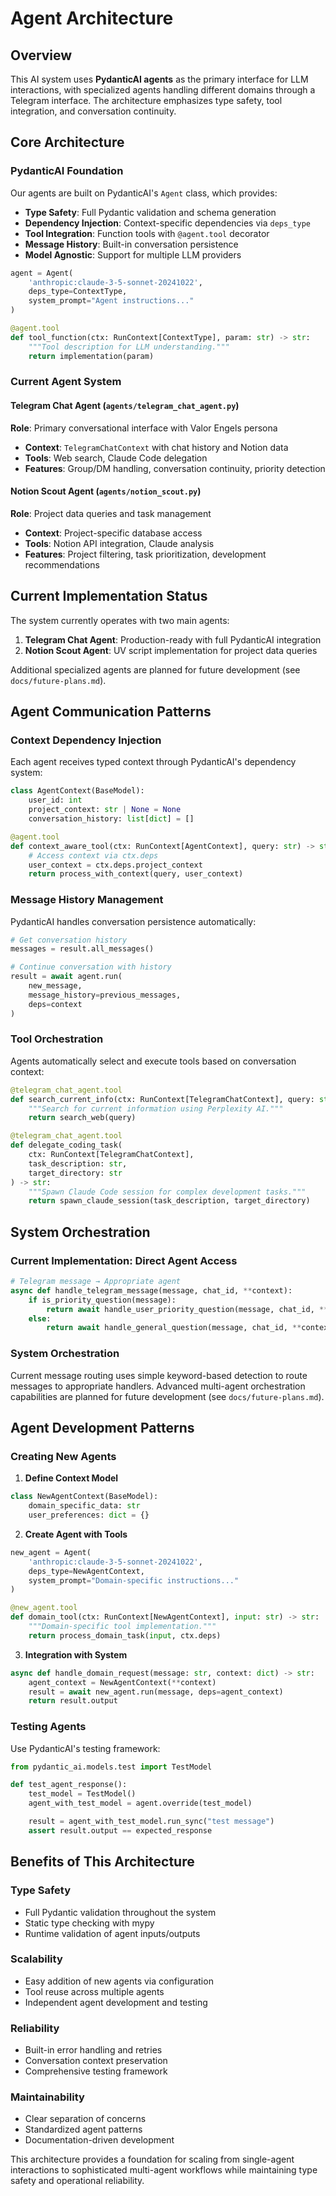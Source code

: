 # Agent Architecture

## Overview

This AI system uses **PydanticAI agents** as the primary interface for LLM interactions, with specialized agents handling different domains through a Telegram interface. The architecture emphasizes type safety, tool integration, and conversation continuity.

## Core Architecture

### PydanticAI Foundation

Our agents are built on PydanticAI's `Agent` class, which provides:
- **Type Safety**: Full Pydantic validation and schema generation
- **Dependency Injection**: Context-specific dependencies via `deps_type`
- **Tool Integration**: Function tools with `@agent.tool` decorator
- **Message History**: Built-in conversation persistence
- **Model Agnostic**: Support for multiple LLM providers

```python
agent = Agent(
    'anthropic:claude-3-5-sonnet-20241022',
    deps_type=ContextType,
    system_prompt="Agent instructions..."
)

@agent.tool
def tool_function(ctx: RunContext[ContextType], param: str) -> str:
    """Tool description for LLM understanding."""
    return implementation(param)
```

### Current Agent System

#### Telegram Chat Agent (`agents/telegram_chat_agent.py`)
**Role**: Primary conversational interface with Valor Engels persona
- **Context**: `TelegramChatContext` with chat history and Notion data
- **Tools**: Web search, Claude Code delegation
- **Features**: Group/DM handling, conversation continuity, priority detection

#### Notion Scout Agent (`agents/notion_scout.py`)
**Role**: Project data queries and task management
- **Context**: Project-specific database access
- **Tools**: Notion API integration, Claude analysis
- **Features**: Project filtering, task prioritization, development recommendations

## Current Implementation Status

The system currently operates with two main agents:
1. **Telegram Chat Agent**: Production-ready with full PydanticAI integration
2. **Notion Scout Agent**: UV script implementation for project data queries

Additional specialized agents are planned for future development (see `docs/future-plans.md`).

## Agent Communication Patterns

### Context Dependency Injection

Each agent receives typed context through PydanticAI's dependency system:

```python
class AgentContext(BaseModel):
    user_id: int
    project_context: str | None = None
    conversation_history: list[dict] = []

@agent.tool
def context_aware_tool(ctx: RunContext[AgentContext], query: str) -> str:
    # Access context via ctx.deps
    user_context = ctx.deps.project_context
    return process_with_context(query, user_context)
```

### Message History Management

PydanticAI handles conversation persistence automatically:

```python
# Get conversation history
messages = result.all_messages()

# Continue conversation with history
result = await agent.run(
    new_message,
    message_history=previous_messages,
    deps=context
)
```

### Tool Orchestration

Agents automatically select and execute tools based on conversation context:

```python
@telegram_chat_agent.tool
def search_current_info(ctx: RunContext[TelegramChatContext], query: str) -> str:
    """Search for current information using Perplexity AI."""
    return search_web(query)

@telegram_chat_agent.tool
def delegate_coding_task(
    ctx: RunContext[TelegramChatContext],
    task_description: str,
    target_directory: str
) -> str:
    """Spawn Claude Code session for complex development tasks."""
    return spawn_claude_session(task_description, target_directory)
```

## System Orchestration

### Current Implementation: Direct Agent Access

```python
# Telegram message → Appropriate agent
async def handle_telegram_message(message, chat_id, **context):
    if is_priority_question(message):
        return await handle_user_priority_question(message, chat_id, **context)
    else:
        return await handle_general_question(message, chat_id, **context)
```

### System Orchestration

Current message routing uses simple keyword-based detection to route messages to appropriate handlers. Advanced multi-agent orchestration capabilities are planned for future development (see `docs/future-plans.md`).

## Agent Development Patterns

### Creating New Agents

1. **Define Context Model**
```python
class NewAgentContext(BaseModel):
    domain_specific_data: str
    user_preferences: dict = {}
```

2. **Create Agent with Tools**
```python
new_agent = Agent(
    'anthropic:claude-3-5-sonnet-20241022',
    deps_type=NewAgentContext,
    system_prompt="Domain-specific instructions..."
)

@new_agent.tool
def domain_tool(ctx: RunContext[NewAgentContext], input: str) -> str:
    """Domain-specific tool implementation."""
    return process_domain_task(input, ctx.deps)
```

3. **Integration with System**
```python
async def handle_domain_request(message: str, context: dict) -> str:
    agent_context = NewAgentContext(**context)
    result = await new_agent.run(message, deps=agent_context)
    return result.output
```

### Testing Agents

Use PydanticAI's testing framework:

```python
from pydantic_ai.models.test import TestModel

def test_agent_response():
    test_model = TestModel()
    agent_with_test_model = agent.override(test_model)

    result = agent_with_test_model.run_sync("test message")
    assert result.output == expected_response
```

## Benefits of This Architecture

### Type Safety
- Full Pydantic validation throughout the system
- Static type checking with mypy
- Runtime validation of agent inputs/outputs

### Scalability
- Easy addition of new agents via configuration
- Tool reuse across multiple agents
- Independent agent development and testing

### Reliability
- Built-in error handling and retries
- Conversation context preservation
- Comprehensive testing framework

### Maintainability
- Clear separation of concerns
- Standardized agent patterns
- Documentation-driven development

This architecture provides a foundation for scaling from single-agent interactions to sophisticated multi-agent workflows while maintaining type safety and operational reliability.
